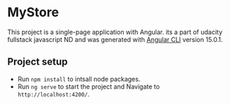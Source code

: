 # MyStore

This project is a single-page application with Angular. its a part of udacity fullstack javascript ND and was generated with [Angular CLI](https://github.com/angular/angular-cli) version 15.0.1.

## Project setup


- Run `npm install` to intsall node packages.
- Run `ng serve` to start the project and Navigate to `http://localhost:4200/`.

